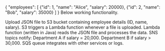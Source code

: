 {
  "employees": [
    {"id": 1, "name": "Alice", "salary": 20000},
    {"id": 2, "name": "Bob", "salary": 35000}
  ]
}
Below working functionality.

Upload JSON file to S3 bucket containing employee details (ID, name, salary).
S3 triggers a Lambda function whenever a file is uploaded.
Lambda function (written in Java) reads the JSON file and processes the data.
SNS topics notify:
Department A if salary = 20,000.
Department B if salary > 30,000.
SQS queue integrates with other services or logs.
